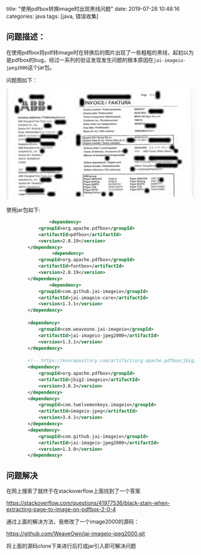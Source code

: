 title: "使用pdfbox转换image时出现黑线问题"
date: 2019-07-28 10:48:16
categories: java
tags: [java, 错误收集]

## 

## 问题描述：

在使用pdfbox将pdf转image时在转换后的图片出现了一些粗粗的黑线，起初以为是pdfbox的bug，经过一系列的验证发现发生问题的根本原因在`jai-imageio-jpeg2000`这个jar包。

问题图如下：

![image-20200515171600409](images/image-20200515171600409.png)

使用jar包如下: 

```xml
 				<dependency>
            <groupId>org.apache.pdfbox</groupId>
            <artifactId>pdfbox</artifactId>
            <version>2.0.19</version>
        </dependency>
				 <dependency>
            <groupId>org.apache.pdfbox</groupId>
            <artifactId>fontbox</artifactId>
            <version>2.0.19</version>
        </dependency>
 				<dependency>
            <groupId>com.github.jai-imageio</groupId>
            <artifactId>jai-imageio-core</artifactId>
            <version>1.3.1</version>
        </dependency>

        <dependency>
            <groupId>com.weaveone.jai-imageio</groupId>
            <artifactId>jai-imageio-jpeg2000</artifactId>
            <version>1.3.1</version>
        </dependency>

        <!-- https://mvnrepository.com/artifact/org.apache.pdfbox/jbig2-imageio -->
        <dependency>
            <groupId>org.apache.pdfbox</groupId>
            <artifactId>jbig2-imageio</artifactId>
            <version>3.0.3</version>
        </dependency>
        <dependency>
            <groupId>com.twelvemonkeys.imageio</groupId>
            <artifactId>imageio-jpeg</artifactId>
            <version>3.4.1</version>
        </dependency>
        <dependency>
            <groupId>com.github.jai-imageio</groupId>
            <artifactId>jai-imageio-jpeg2000</artifactId>
            <version>1.3.0</version>
        </dependency>
```

## 问题解决

在网上搜索了就终于在stackoverflow上面找到了一个答案

https://stackoverflow.com/questions/41977536/black-stain-when-extracting-page-to-image-on-pdfbox-2-0-4

通过上面的解决方法，我修改了一个image2000的源码：

https://github.com/WeaveOwn/jai-imageio-jpeg2000.git

将上面的源码clone下来进行后打成jar引入即可解决问题